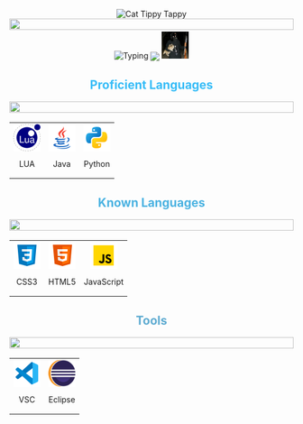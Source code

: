 <!--CAT-->
<p align="center">
<img src="https://media.giphy.com/media/WUlplcMpOCEmTGBtBW/giphy.gif" alt="Cat Tippy Tappy" width="100">

<!--LINE-->
<img src="https://i.imgur.com/dBaSKWF.gif" height="20" width="100%"> 

<img src="https://readme-typing-svg.herokuapp.com?duration=7500&center=true&multiline=true&width=350&height=60&lines=Cats;Coding%2C+Gaming%2C+Sleeping" alt="Typing" class= "center">

<img src="song.svg" align= "center">
<img src="images/Cats1337.jpg" style="width: 48px; height: 48px">

  <h2 style="text-align: center; color: #36BCF7FF">Proficient Languages</h2>
<!--LINE-->
<img src="https://i.imgur.com/dBaSKWF.gif" height="20" width="100%">  

<table align="center">
  <tr>
  <td align="center" width="48">
      <a><code><img src="images/lua.svg" width="48" height="48" alt="LUA" align= "center"></code></a>
      <br><p align= "center">LUA</p>
    </td>
    <td align="center" width="48">
      <a><code><img src="images/java.svg" width="48" height="48" alt="Java" align= "center"></code></a>
      <br><p align= "center">Java</p>
    </td>
    <td align="center" width="48">
      <a><code><img src="images/python.svg" width="48" height="48" alt="Python" align= "center"></code></a>
      <br><p align= "center">Python</p>
    </td>
  </tr>
</table>

  <h2 style="text-align: center; color: #36a9dee5">Known Languages</h2>
<!--LINE-->
<img src="https://i.imgur.com/dBaSKWF.gif" height="20" width="100%"> 

<table align="center">
  <tr>
    <td align="center" width="48">
      <code><img src="images/css3.svg" width="48" height="48" alt="CSS3" align= "center"></code>
      <br><p align= "center">CSS3</p>
    </td>
    <td align="center" width="48">
      <a><code><img src="images/html-5.svg" width="48" height="48" alt="HTML" align= "center"></code></a>
      <br><p align= "center">HTML5</p>
    </td>
    <td align="center" width="48">
      <a><code><img src="images/javascript.svg" width="48" height="48" alt="JavaScript" align= "center"></code></a>
      <br><p align= "center">JavaScript</p>
    </td>
  </tr>
</table>

  <h2 style="text-align: center; color: #3696c5cc">Tools</h2>
<!--LINE-->
<img src="https://i.imgur.com/dBaSKWF.gif" height="20" width="100%"> 

<table align="center">
  <tr>
    <td align="center" width="48">
      <a><code><img src="images/vsc.svg" width="48" height="48" alt="VSC" align= "center"></code></a>
      <br><p align= "center">VSC</p>
    </td>
    <td align="center" width="48">
      <a><code><img src="images/eclipse.svg" width="48" height="48" alt="Eclipse" align= "center"></code></a>
      <br><p align= "center">Eclipse</p>
    </td>
  </tr>
</table>